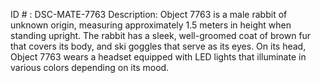 ID # : DSC-MATE-7763
Description: Object 7763 is a male rabbit of unknown origin, measuring approximately 1.5 meters in height when standing upright. The rabbit has a sleek, well-groomed coat of brown fur that covers its body, and ski goggles that serve as its eyes. On its head, Object 7763 wears a headset equipped with LED lights that illuminate in various colors depending on its mood.